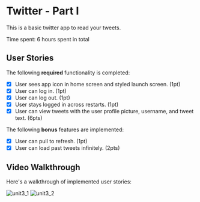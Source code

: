 # Twitter - Part I

This is a basic twitter app to read your tweets.

Time spent: 6 hours spent in total

## User Stories

The following **required** functionality is completed:

- [x] User sees app icon in home screen and styled launch screen. (1pt)
- [x] User can log in. (1pt)
- [x] User can log out. (1pt)
- [x] User stays logged in across restarts. (1pt)
- [x] User can view tweets with the user profile picture, username, and tweet text. (6pts)

The following **bonus** features are implemented:

- [x] User can pull to refresh. (1pt)
- [x] User can load past tweets infinitely. (2pts)

## Video Walkthrough

Here's a walkthrough of implemented user stories:

![unit3_1](https://user-images.githubusercontent.com/77320378/136642272-7958cf27-cd5a-483f-b970-0b69840e3ec1.gif)
![unit3_2](https://user-images.githubusercontent.com/77320378/136642342-f5c07010-984b-4bd2-ac2f-bd2347c4c1f4.gif)

